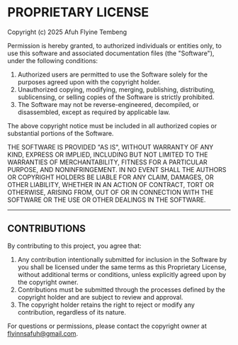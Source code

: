# PROPRIETARY LICENSE

Copyright (c) 2025 Afuh Flyine Tembeng

Permission is hereby granted, to authorized individuals or entities only, to use this software and associated documentation files (the "Software"), under the following conditions:

1. Authorized users are permitted to use the Software solely for the purposes agreed upon with the copyright holder.
2. Unauthorized copying, modifying, merging, publishing, distributing, sublicensing, or selling copies of the Software is strictly prohibited.
3. The Software may not be reverse-engineered, decompiled, or disassembled, except as required by applicable law.

The above copyright notice must be included in all authorized copies or substantial portions of the Software.

THE SOFTWARE IS PROVIDED "AS IS", WITHOUT WARRANTY OF ANY KIND, EXPRESS OR IMPLIED, INCLUDING BUT NOT LIMITED TO THE WARRANTIES OF MERCHANTABILITY, FITNESS FOR A PARTICULAR PURPOSE, AND NONINFRINGEMENT. IN NO EVENT SHALL THE AUTHORS OR COPYRIGHT HOLDERS BE LIABLE FOR ANY CLAIM, DAMAGES, OR OTHER LIABILITY, WHETHER IN AN ACTION OF CONTRACT, TORT OR OTHERWISE, ARISING FROM, OUT OF OR IN CONNECTION WITH THE SOFTWARE OR THE USE OR OTHER DEALINGS IN THE SOFTWARE.

---

## CONTRIBUTIONS

By contributing to this project, you agree that:

1. Any contribution intentionally submitted for inclusion in the Software by you shall be licensed under the same terms as this Proprietary License, without additional terms or conditions, unless explicitly agreed upon by the copyright owner.
2. Contributions must be submitted through the processes defined by the copyright holder and are subject to review and approval.
3. The copyright holder retains the right to reject or modify any contribution, regardless of its nature.

For questions or permissions, please contact the copyright owner at flyinnsafuh@gmail.com.
